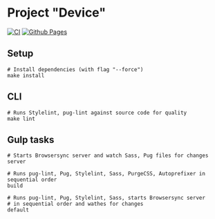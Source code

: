 # Project "Device"
[![CI](https://github.com/Teihden/device/actions/workflows/CI.yml/badge.svg)](https://github.com/Teihden/device/actions/workflows/CI.yml)
[![Github Pages](https://github.com/Teihden/device/actions/workflows/github-pages.yml/badge.svg)](https://github.com/Teihden/device/actions/workflows/github-pages.yml)

<!-- ## Deployment to Surge
https://hex-chat.surge.sh -->

## Setup

```shell
# Install dependencies (with flag "--force")
make install
```

## CLI

```shell
# Runs Stylelint, pug-lint against source code for quality
make lint
```

## Gulp tasks

```shell
# Starts Browsersync server and watch Sass, Pug files for changes
server

# Runs pug-lint, Pug, Stylelint, Sass, PurgeCSS, Autoprefixer in sequential order
build

# Runs pug-lint, Pug, Stylelint, Sass, starts Browsersync server
# in sequential order and wathes for changes
default
```
